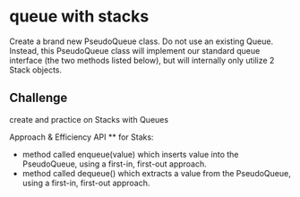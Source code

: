 # queue with stacks
Create a brand new PseudoQueue class. Do not use an existing Queue. Instead, this PseudoQueue class will implement our standard queue interface (the two methods listed below), but will internally only utilize 2 Stack objects.


## Challenge
create and practice on Stacks with Queues

Approach & Efficiency
API
** for Staks:

* method called enqueue(value) which inserts value into the PseudoQueue, using a first-in, first-out approach.
* method called dequeue() which extracts a value from the PseudoQueue, using a first-in, first-out approach.

